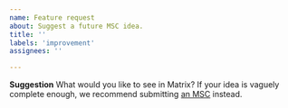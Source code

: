 ```yaml
---
name: Feature request
about: Suggest a future MSC idea.
title: ''
labels: 'improvement'
assignees: ''

---
```


**Suggestion**
What would you like to see in Matrix? If your idea is vaguely complete enough, we
recommend submitting [an MSC](https://matrix.org/docs/spec/proposals) instead.
